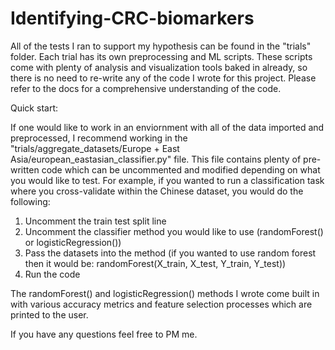 # Identifying-CRC-biomarkers

All of the tests I ran to support my hypothesis can be found in the "trials" folder. Each trial has its own preprocessing and ML scripts. These scripts come with plenty of analysis and visualization tools baked in already, so there is no need to re-write any of the code I wrote for this project. Please refer to the docs for a comprehensive understanding of the code.

Quick start:

If one would like to work in an enviornment with all of the data imported and preprocessed, I recommend working in the "trials/aggregate_datasets/Europe + East Asia/european_eastasian_classifier.py" file. This file contains plenty of pre-written code which can be uncommented and modified depending on what you would like to test. For example, if you wanted to run a classification task where you cross-validate within the Chinese dataset, you would do the following:

1) Uncomment the train test split line
2) Uncomment the classifier method you would like to use (randomForest() or logisticRegression())
3) Pass the datasets into the method (if you wanted to use random forest then it would be: randomForest(X_train, X_test, Y_train, Y_test))
4) Run the code

The randomForest() and logisticRegression() methods I wrote come built in with various accuracy metrics and feature selection processes which are printed to the user.

If you have any questions feel free to PM me.


